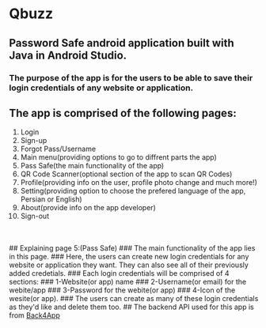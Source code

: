 # Qbuzz
## Password Safe android application built with Java in Android Studio.
### The purpose of the app is for the users to be able to save their login credentials of any website or application.
## The app is comprised of the following pages:

<ol>
  <li>Login</li>
  <li>Sign-up</li>
  <li>Forgot Pass/Username</li>
  <li>Main menu(providing options to go to diffrent parts the app)</li>
  <li>Pass Safe(the main functionality of the app)</li>
  <li>QR Code Scanner(optional section of the app to scan QR Codes)</li>
  <li>Profile(providing info on the user, profile photo change and much more!)</li>
  <li>Setting(providing option to choose the prefered language of the app, Persian or English)</li>
  <li>About(provide info on the app developer)</li>
  <li>Sign-out</li>
</ol>
<br><br>
## Explaining page 5:(Pass Safe)
### The main functionality of the app lies in this page. 
### Here, the users can create new login credentials for any website or application they want. They can also see all of their previously added credetials.
### Each login credentials will be comprised of 4 sections: 
### 1-Website(or app) name 
### 2-Username(or email) for the webite/app 
### 3-Password for the webite(or app) 
### 4-Icon of the wesite(or app).
### The users can create as many of these login credentials as they'd like and delete them too.
## The backend API used for this app is from <a taget="_blank" title="hello" href="https://Back4App.com">Back4App</a>


